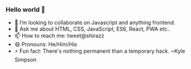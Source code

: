 ### Hello world 👋

- 👯 I’m looking to collaborate on Javascript and anything frontend.
- 💬 Ask me about HTML, CSS, JavaScript, ES6, React, PWA etc..
- 📫 How to reach me: tweet@shirazz
- 😄 Pronouns: He/Him/His
- ⚡ Fun fact: There's nothing permanent than a temporary hack. ~Kyle Simpson
